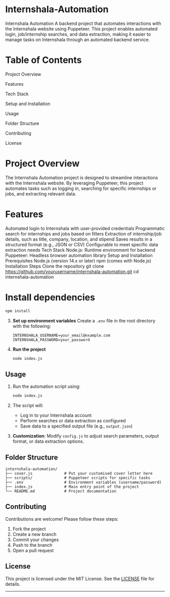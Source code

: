 # Internshala-Automation
 
Internshala Automation
A backend project that automates interactions with the Internshala website using Puppeteer. This project enables automated login, job/internship searches, and data extraction, making it easier to manage tasks on Internshala through an automated backend service.

# Table of Contents
Project Overview

Features

Tech Stack

Setup and Installation

Usage

Folder Structure

Contributing

License

# Project Overview
The Internshala Automation project is designed to streamline interactions with the Internshala website. By leveraging Puppeteer, this project automates tasks such as logging in, searching for specific internships or jobs, and extracting relevant data.

# Features
Automated login to Internshala with user-provided credentials
Programmatic search for internships and jobs based on filters
Extraction of internship/job details, such as title, company, location, and stipend
Saves results in a structured format (e.g., JSON or CSV)
Configurable to meet specific data extraction needs
Tech Stack
Node.js: Runtime environment for backend
Puppeteer: Headless browser automation library
Setup and Installation
Prerequisites
Node.js (version 14.x or later)
npm (comes with Node.js)
Installation Steps
Clone the repository
git clone https://github.com/yourusername/internshala-automation.git
cd internshala-automation

# Install dependencies

   ```bash
   npm install
   ```

3. **Set up environment variables**
   Create a `.env` file in the root directory with the following:

   ```plaintext
   INTERNSHALA_USERNAME=your_email@example.com
   INTERNSHALA_PASSWORD=your_password
   ```

4. **Run the project**
   ```bash
   node index.js
   ```

## Usage

1. Run the automation script using:
   ```bash
   node index.js
   ```
2. The script will:

   - Log in to your Internshala account
   - Perform searches or data extraction as configured
   - Save data to a specified output file (e.g., `output.json`)

3. **Customization**: Modify `config.js` to adjust search parameters, output format, or data extraction options.

## Folder Structure

```plaintext
internshala-automation/
├── cover.js              # Put your customised cover letter here
├── scripts/              # Puppeteer scripts for specific tasks
├── .env                  # Environment variables (username/password)
├── index.js              # Main entry point of the project
└── README.md             # Project documentation
```

## Contributing

Contributions are welcome! Please follow these steps:

1. Fork the project
2. Create a new branch
3. Commit your changes
4. Push to the branch
5. Open a pull request

## License

This project is licensed under the MIT License. See the [LICENSE](LICENSE) file for details.

---
